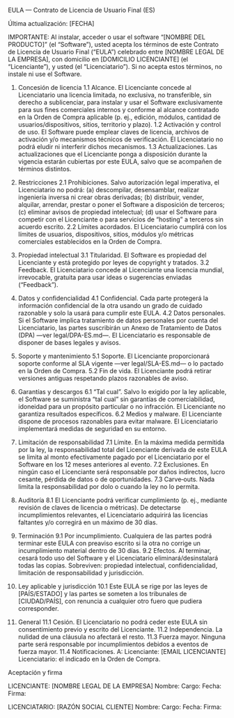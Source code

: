 EULA — Contrato de Licencia de Usuario Final (ES)

Última actualización: [FECHA]

IMPORTANTE: Al instalar, acceder o usar el software “[NOMBRE DEL PRODUCTO]” (el “Software”), usted acepta los términos 
de este Contrato de Licencia de Usuario Final (“EULA”) celebrado entre [NOMBRE LEGAL DE LA EMPRESA], con domicilio en 
[DOMICILIO LICENCIANTE] (el “Licenciante”), y usted (el “Licenciatario”). Si no acepta estos términos, no instale ni use 
el Software.

1. Concesión de licencia
1.1 Alcance. El Licenciante concede al Licenciatario una licencia limitada, no exclusiva, no transferible, sin derecho a 
     sublicenciar, para instalar y usar el Software exclusivamente para sus fines comerciales internos y conforme al 
     alcance contratado en la Orden de Compra aplicable (p. ej., edición, módulos, cantidad de usuarios/dispositivos, 
     sitios, territorio y plazo).
1.2 Activación y control de uso. El Software puede emplear claves de licencia, archivos de activación y/o mecanismos 
     técnicos de verificación. El Licenciatario no podrá eludir ni interferir dichos mecanismos.
1.3 Actualizaciones. Las actualizaciones que el Licenciante ponga a disposición durante la vigencia estarán cubiertas por 
     este EULA, salvo que se acompañen de términos distintos.

2. Restricciones
2.1 Prohibiciones. Salvo autorización legal imperativa, el Licenciatario no podrá: (a) descompilar, desensamblar, realizar 
     ingeniería inversa ni crear obras derivadas; (b) distribuir, vender, alquilar, arrendar, prestar o poner el Software a 
     disposición de terceros; (c) eliminar avisos de propiedad intelectual; (d) usar el Software para competir con el 
     Licenciante o para servicios de “hosting” a terceros sin acuerdo escrito.
2.2 Límites acordados. El Licenciatario cumplirá con los límites de usuarios, dispositivos, sitios, módulos y/o métricas 
     comerciales establecidos en la Orden de Compra.

3. Propiedad intelectual
3.1 Titularidad. El Software es propiedad del Licenciante y está protegido por leyes de copyright y tratados.
3.2 Feedback. El Licenciatario concede al Licenciante una licencia mundial, irrevocable, gratuita para usar ideas o 
     sugerencias enviadas (“Feedback”).

4. Datos y confidencialidad
4.1 Confidencial. Cada parte protegerá la información confidencial de la otra usando un grado de cuidado razonable y solo 
     la usará para cumplir este EULA.
4.2 Datos personales. Si el Software implica tratamiento de datos personales por cuenta del Licenciatario, las partes 
     suscribirán un Anexo de Tratamiento de Datos (DPA) —ver legal/DPA-ES.md—. El Licenciatario es responsable de 
     disponer de bases legales y avisos.

5. Soporte y mantenimiento
5.1 Soporte. El Licenciante proporcionará soporte conforme al SLA vigente —ver legal/SLA-ES.md— o lo pactado en la Orden 
     de Compra.
5.2 Fin de vida. El Licenciante podrá retirar versiones antiguas respetando plazos razonables de aviso.

6. Garantías y descargos
6.1 “Tal cual”. Salvo lo exigido por la ley aplicable, el Software se suministra “tal cual” sin garantías de 
     comerciabilidad, idoneidad para un propósito particular o no infracción. El Licenciante no garantiza resultados 
     específicos.
6.2 Medios y malware. El Licenciante dispone de procesos razonables para evitar malware. El Licenciatario implementará 
     medidas de seguridad en su entorno.

7. Limitación de responsabilidad
7.1 Límite. En la máxima medida permitida por la ley, la responsabilidad total del Licenciante derivada de este EULA se 
     limita al monto efectivamente pagado por el Licenciatario por el Software en los 12 meses anteriores al evento.
7.2 Exclusiones. En ningún caso el Licenciante será responsable por daños indirectos, lucro cesante, pérdida de datos o 
     de oportunidades.
7.3 Carve‑outs. Nada limita la responsabilidad por dolo o cuando la ley no lo permita.

8. Auditoría
8.1 El Licenciante podrá verificar cumplimiento (p. ej., mediante revisión de claves de licencia o métricas). De 
     detectarse incumplimientos relevantes, el Licenciatario adquirirá las licencias faltantes y/o corregirá en un máximo 
     de 30 días.

9. Terminación
9.1 Por incumplimiento. Cualquiera de las partes podrá terminar este EULA con preaviso escrito si la otra no corrige un 
     incumplimiento material dentro de 30 días.
9.2 Efectos. Al terminar, cesará todo uso del Software y el Licenciatario eliminará/desinstalará todas las copias. 
     Sobreviven: propiedad intelectual, confidencialidad, limitación de responsabilidad y jurisdicción.

10. Ley aplicable y jurisdicción
10.1 Este EULA se rige por las leyes de [PAÍS/ESTADO] y las partes se someten a los tribunales de [CIUDAD/PAÍS], con 
      renuncia a cualquier otro fuero que pudiera corresponder.

11. General
11.1 Cesión. El Licenciatario no podrá ceder este EULA sin consentimiento previo y escrito del Licenciante.
11.2 Independencia. La nulidad de una cláusula no afectará el resto.
11.3 Fuerza mayor. Ninguna parte será responsable por incumplimientos debidos a eventos de fuerza mayor.
11.4 Notificaciones. A:
      Licenciante: [EMAIL LICENCIANTE]
      Licenciatario: el indicado en la Orden de Compra.

Aceptación y firma

LICENCIANTE: [NOMBRE LEGAL DE LA EMPRESA]
Nombre:
Cargo:
Fecha:
Firma:

LICENCIATARIO: [RAZÓN SOCIAL CLIENTE]
Nombre:
Cargo:
Fecha:
Firma:

